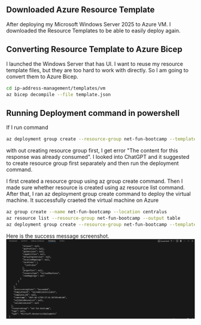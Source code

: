 ## Downloaded Azure Resource Template

After deploying my Microsoft Windows Server 2025 to Azure VM.
I downloaded the Resource Templates to be able to easily deploy again.

## Converting Resource Template to Azure Bicep

I launched the Windows Server that has UI.
I want to reuse my resource template files, but they are too hard to 
work with directly. So I am going to convert them to Azure Bicep.

```sh
cd ip-address-management/templates/vm
az bicep decompile --file template.json
```

## Running Deployment command in powershell

If I run command 
```sh
az deployment group create --resource-group net-fun-bootcamp --template-file ./template.bicep --parameters "@parameters.json"
```
with out creating resource group first, I get error "The content for this response was already consumed". I looked into ChatGPT and it suggested to create resource group first separately and then run the deployment command.


I first created a resource group using az group create command.
Then I made sure whether resource is created using az resource list command.
After that, I ran az deployment group create command to deploy the virtual machine. It successfully craeted the virtual machine on Azure
```sh
az group create --name net-fun-bootcamp --location centralus
az resource list --resource-group net-fun-bootcamp --output table
az deployment group create --resource-group net-fun-bootcamp --template-file ./template.bicep --parameters "@parameters.json"
```

Here is the success message screenshot.
![](./assets/az-deployment-success.png)

